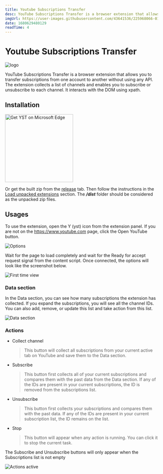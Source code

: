 ```yaml
---
title: Youtube Subscriptions Transfer
desc: YouTube Subscriptions Transfer is a browser extension that allows you to transfer subscriptions from one account to another without using any API. The extension collects a list of channels and enables you to subscribe or unsubscribe to each channel. It interacts with the DOM using xpath.
imgUrl: https://user-images.githubusercontent.com/43641536/225968066-01278b17-4ea8-4fd5-954c-525c2a8cc0bd.png
date: 1680629480129
readTime: 4
---
```


# Youtube Subscriptions Transfer

![logo](https://github.com/biplobsd/yst/raw/main/src/assets/icons/icon128.png)

YouTube Subscriptions Transfer is a browser extension that allows you to transfer subscriptions from one account to another without using any API. The extension collects a list of channels and enables you to subscribe or unsubscribe to each channel. It interacts with the DOM using xpath.

## Installation

<a href="https://microsoftedge.microsoft.com/addons/detail/ojnekffpabpincdklmmmlnoanffkfahj">
  <img src="https://get.microsoft.com/images/en-us%20dark.svg" alt="Get YST on Microsoft Edge" width="224px">
</a>

Or get the built zip from the [release](https://github.com/biplobsd/yst/releases/latest) tab. Then follow the instructions in the [Load unpacked extensions](#load-unpacked-extensions) section. The **_/dist_** folder should be considered as the unpacked zip files.

## Usages

To use the extension, open the Y (yst) icon from the extension panel. If you are not on the https://www.youtube.com page, click the Open YouTube button.

![Options](https://user-images.githubusercontent.com/43641536/225968066-01278b17-4ea8-4fd5-954c-525c2a8cc0bd.png)

Wait for the page to load completely and wait for the Ready for accept request signal from the content script. Once connected, the options will look like the screenshot below.

![First time view](https://user-images.githubusercontent.com/43641536/225969173-5372d3ee-8a00-4204-9922-886fdea2ec37.png)

### Data section

In the Data section, you can see how many subscriptions the extension has collected. If you expand the subscriptions, you will see all the channel IDs. You can also add, remove, or update this list and take action from this list.

![Data section](https://user-images.githubusercontent.com/43641536/225971299-38607a74-eee1-488e-acf2-3b18ba99d2de.png)

### Actions

- Collect channel
  > This button will collect all subscriptions from your current active tab on YouTube and save them to the Data section.
- Subscribe
  > This button first collects all of your current subscriptions and compares them with the past data from the Data section. If any of the IDs are present in your current subscriptions, the ID is removed from the subscriptions list.
- Unsubscribe
  > This button first collects your subscriptions and compares them with the past data. If any of the IDs are present in your current subscription list, the ID remains on the list.
- Stop
  > This button will appear when any action is running. You can click it to stop the current task.

The Subscribe and Unsubscribe buttons will only appear when the Subscriptions list is not empty

![Actions active](https://user-images.githubusercontent.com/43641536/225979057-af78429a-d0a1-40d2-9704-ba2f9ec66ec8.png)
